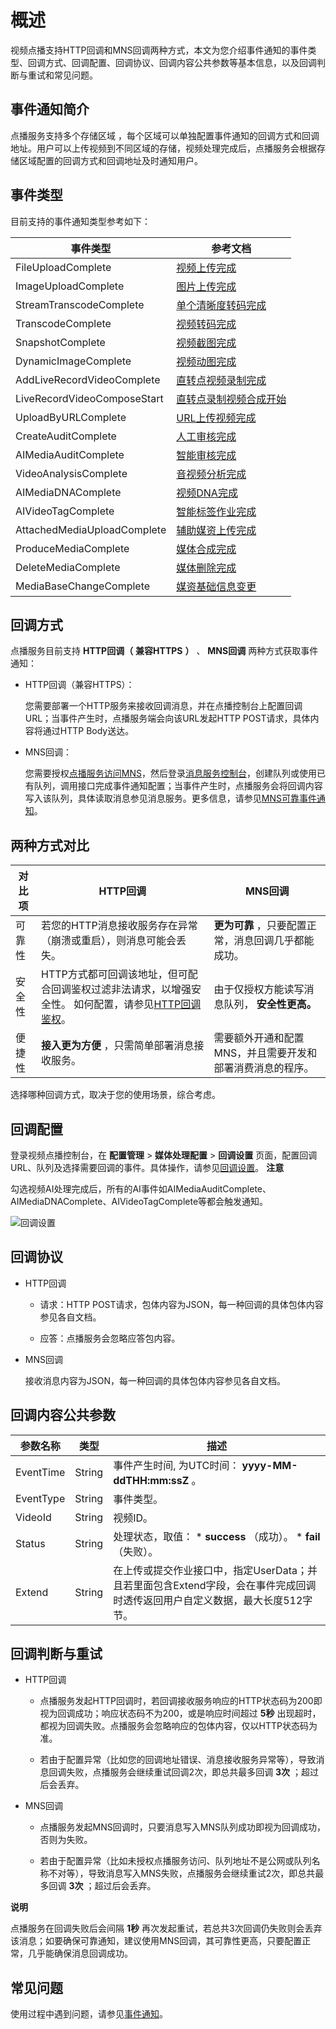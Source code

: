 概述 
=======================

视频点播支持HTTP回调和MNS回调两种方式，本文为您介绍事件通知的事件类型、回调方式、回调配置、回调协议、回调内容公共参数等基本信息，以及回调判断与重试和常见问题。

事件通知简介 
---------------------------

点播服务支持多个存储区域 ，每个区域可以单独配置事件通知的回调方式和回调地址。用户可以上传视频到不同区域的存储，视频处理完成后，点播服务会根据存储区域配置的回调方式和回调地址及时通知用户。

事件类型 
-------------------------

目前支持的事件通知类型参考如下：


|          **事件类型**           |                                **参考文档**                                |
|-----------------------------|------------------------------------------------------------------------|
| FileUploadComplete          | [视频上传完成](/cn.zh-CN/开发指南/事件通知/事件列表/视频上传完成.md)           |
| ImageUploadComplete         | [图片上传完成](/cn.zh-CN/开发指南/事件通知/事件列表/图片上传完成.md)           |
| StreamTranscodeComplete     | [单个清晰度转码完成](/cn.zh-CN/开发指南/事件通知/事件列表/单个清晰度转码完成.md)     |
| TranscodeComplete           | [视频转码完成](/cn.zh-CN/开发指南/事件通知/事件列表/视频转码完成.md)           |
| SnapshotComplete            | [视频截图完成](/cn.zh-CN/开发指南/事件通知/事件列表/视频截图完成.md)           |
| DynamicImageComplete        | [视频动图完成](/cn.zh-CN/开发指南/事件通知/事件列表/视频动图完成.md)           |
| AddLiveRecordVideoComplete  | [直转点视频录制完成](/cn.zh-CN/开发指南/事件通知/事件列表/直转点视频录制完成.md)     |
| LiveRecordVideoComposeStart | [直转点录制视频合成开始](/cn.zh-CN/开发指南/事件通知/事件列表/直转点录制视频合成开始.md) |
| UploadByURLComplete         | [URL上传视频完成](/cn.zh-CN/开发指南/事件通知/事件列表/URL上传视频完成.md)     |
| CreateAuditComplete         | [人工审核完成](/cn.zh-CN/开发指南/事件通知/事件列表/人工审核完成.md)           |
| AIMediaAuditComplete        | [智能审核完成](/cn.zh-CN/开发指南/事件通知/事件列表/智能审核完成.md)           |
| VideoAnalysisComplete       | [音视频分析完成](/cn.zh-CN/开发指南/事件通知/事件列表/音视频分析完成.md)         |
| AIMediaDNAComplete          | [视频DNA完成](/cn.zh-CN/开发指南/事件通知/事件列表/视频DNA完成.md)         |
| AIVideoTagComplete          | [智能标签作业完成](/cn.zh-CN/开发指南/事件通知/事件列表/智能标签作业完成.md)       |
| AttachedMediaUploadComplete | [辅助媒资上传完成](/cn.zh-CN/开发指南/事件通知/事件列表/辅助媒资上传完成.md)       |
| ProduceMediaComplete        | [媒体合成完成](/cn.zh-CN/开发指南/事件通知/事件列表/媒体合成完成.md)           |
| DeleteMediaComplete         | [媒体删除完成](/cn.zh-CN/开发指南/事件通知/事件列表/媒体删除完成.md)           |
| MediaBaseChangeComplete     | [媒资基础信息变更](/cn.zh-CN/开发指南/事件通知/事件列表/媒资基础信息变更.md)       |



回调方式 
-------------------------

点播服务目前支持 **HTTP回调（** **兼容HTTPS** **）** 、 **MNS回调** 两种方式获取事件通知：

* HTTP回调（兼容HTTPS）：

  您需要部署一个HTTP服务来接收回调消息，并在点播控制台上配置回调URL；当事件产生时，点播服务端会向该URL发起HTTP POST请求，具体内容将通过HTTP Body送达。
  

* MNS回调：

  您需要授权[点播服务访问MNS](https://ram.console.aliyun.com/#/role/authorize?request=%7B%22Requests%22%3A%20%7B%22request1%22%3A%20%7B%22RoleName%22%3A%20%22AliyunVODDefaultRole%22%2C%20%22TemplateId%22%3A%20%22DefaultRole%22%7D%7D%2C%20%22ReturnUrl%22%3A%20%22https%3A//vod.console.aliyun.com/%22%2C%20%22Service%22%3A%20%22VOD%22%7D)，然后登录[消息服务控制台](https://mns.console.aliyun.com)，创建队列或使用已有队列，调用接口完成事件通知配置；当事件产生时，点播服务会将回调内容写入该队列，具体读取消息参见消息服务。更多信息，请参见[MNS可靠事件通知](/cn.zh-CN/开发指南/事件通知/MNS可靠事件通知.md)。
  




两种方式对比 
---------------------------



| **对比项** |                                                        **HTTP回调**                                                         |           **MNS回调**            |
|---------|---------------------------------------------------------------------------------------------------------------------------|--------------------------------|
| 可靠性     | 若您的HTTP消息接收服务存在异常（崩溃或重启），则消息可能会丢失。                                                                                        | **更为可靠** ，只要配置正常，消息回调几乎都能成功。   |
| 安全性     | HTTP方式都可回调该地址，但可配合回调鉴权过滤非法请求，以增强安全性。 如何配置，请参见[HTTP回调鉴权](/cn.zh-CN/开发指南/事件通知/HTTP回调鉴权.md)。 | 由于仅授权方能读写消息队列， **安全性更高。**      |
| 便捷性     | **接入更为方便** ，只需简单部署消息接收服务。                                                                                                 | 需要额外开通和配置MNS，并且需要开发和部署消费消息的程序。 |



选择哪种回调方式，取决于您的使用场景，综合考虑。

回调配置 
-------------------------

登录视频点播控制台，在 **配置管理** \> **媒体处理配置** \> **回调设置** 页面，配置回调URL、队列及选择需要回调的事件。具体操作，请参见[回调设置](/cn.zh-CN/控制台指南/配置管理/回调设置.md)。
**注意**

勾选视频AI处理完成后，所有的AI事件如AIMediaAuditComplete、AIMediaDNAComplete、AIVideoTagComplete等都会触发通知。

![回调设置](https://static-aliyun-doc.oss-accelerate.aliyuncs.com/assets/img/zh-CN/6712734061/p178630.png)

回调协议 
-------------------------

* HTTP回调

  * 请求：HTTP POST请求，包体内容为JSON，每一种回调的具体包体内容参见各自文档。

    
  
  * 应答：点播服务会忽略应答包内容。

    
  

  

* MNS回调

  接收消息内容为JSON，每一种回调的具体包体内容参见各自文档。
  




回调内容公共参数 
-----------------------------



| **参数名称**  | **类型** |                                                                        **描述**                                                                         |
|-----------|--------|-------------------------------------------------------------------------------------------------------------------------------------------------------|
| EventTime | String | 事件产生时间, 为UTC时间： **yyyy-MM-ddTHH:mm:ssZ** 。                                                                                                            |
| EventType | String | 事件类型。                                                                                                                                                 |
| VideoId   | String | 视频ID。                                                                                                                                                 |
| Status    | String | 处理状态，取值： * **success** （成功）。   * **fail** （失败）。    |
| Extend    | String | 在上传或提交作业接口中，指定UserData；并且若里面包含Extend字段，会在事件完成回调时透传返回用户自定义数据，最大长度512字节。                                                                                |



回调判断与重试 
----------------------------

* HTTP回调

  * 点播服务发起HTTP回调时，若回调接收服务响应的HTTP状态码为200即视为回调成功；响应状态码不为200，或是响应时间超过 **5秒** 出现超时，都视为回调失败。点播服务会忽略响应的包体内容，仅以HTTP状态码为准。

    
  
  * 若由于配置异常（比如您的回调地址错误、消息接收服务异常等），导致消息回调失败，点播服务会继续重试回调2次，即总共最多回调 **3次** ；超过后会丢弃。

    
  

  

* MNS回调

  * 点播服务发起MNS回调时，只要消息写入MNS队列成功即视为回调成功，否则为失败。

    
  
  * 若由于配置异常（比如未授权点播服务访问、队列地址不是公网或队列名称不对等），导致消息写入MNS失败，点播服务会继续重试2次，即总共最多回调 **3次** ；超过后会丢弃。

    
  

  



**说明**

点播服务在回调失败后会间隔 **1秒** 再次发起重试，若总共3次回调仍失败则会丢弃该消息；如要确保可靠通知，建议使用MNS回调，其可靠性更高，只要配置正常，几乎能确保消息回调成功。

常见问题 
-------------------------

使用过程中遇到问题，请参见[事件通知](/cn.zh-CN/常见问题/事件通知常见问题.md)。
